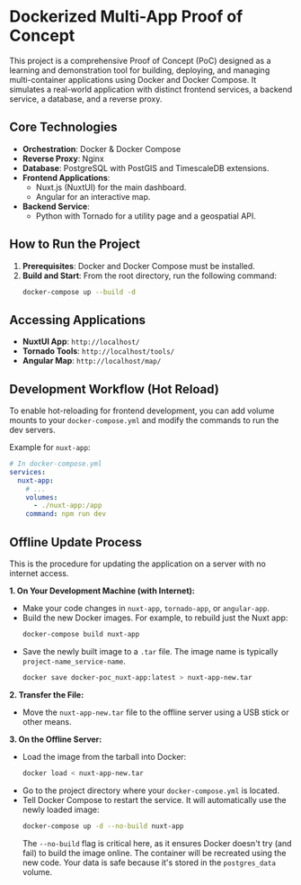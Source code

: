 # Dockerized Multi-App Proof of Concept

This project is a comprehensive Proof of Concept (PoC) designed as a learning and demonstration tool for building, deploying, and managing multi-container applications using Docker and Docker Compose. It simulates a real-world application with distinct frontend services, a backend service, a database, and a reverse proxy.

## Core Technologies

- **Orchestration**: Docker & Docker Compose
- **Reverse Proxy**: Nginx
- **Database**: PostgreSQL with PostGIS and TimescaleDB extensions.
- **Frontend Applications**:
    - Nuxt.js (NuxtUI) for the main dashboard.
    - Angular for an interactive map.
- **Backend Service**:
    - Python with Tornado for a utility page and a geospatial API.

## How to Run the Project

1.  **Prerequisites**: Docker and Docker Compose must be installed.
2.  **Build and Start**: From the root directory, run the following command:
    ```bash
    docker-compose up --build -d
    ```

## Accessing Applications

-   **NuxtUI App**: `http://localhost/`
-   **Tornado Tools**: `http://localhost/tools/`
-   **Angular Map**: `http://localhost/map/`

## Development Workflow (Hot Reload)

To enable hot-reloading for frontend development, you can add volume mounts to your `docker-compose.yml` and modify the commands to run the dev servers.

Example for `nuxt-app`:

```yaml
# In docker-compose.yml
services:
  nuxt-app:
    # ...
    volumes:
      - ./nuxt-app:/app
    command: npm run dev
```

## Offline Update Process

This is the procedure for updating the application on a server with no internet access.

**1. On Your Development Machine (with Internet):**

*   Make your code changes in `nuxt-app`, `tornado-app`, or `angular-app`.
*   Build the new Docker images. For example, to rebuild just the Nuxt app:
    ```bash
    docker-compose build nuxt-app
    ```
*   Save the newly built image to a `.tar` file. The image name is typically `project-name_service-name`.
    ```bash
    docker save docker-poc_nuxt-app:latest > nuxt-app-new.tar
    ```

**2. Transfer the File:**

*   Move the `nuxt-app-new.tar` file to the offline server using a USB stick or other means.

**3. On the Offline Server:**

*   Load the image from the tarball into Docker:
    ```bash
    docker load < nuxt-app-new.tar
    ```
*   Go to the project directory where your `docker-compose.yml` is located.
*   Tell Docker Compose to restart the service. It will automatically use the newly loaded image:
    ```bash
    docker-compose up -d --no-build nuxt-app
    ```
    The `--no-build` flag is critical here, as it ensures Docker doesn't try (and fail) to build the image online. The container will be recreated using the new code. Your data is safe because it's stored in the `postgres_data` volume.